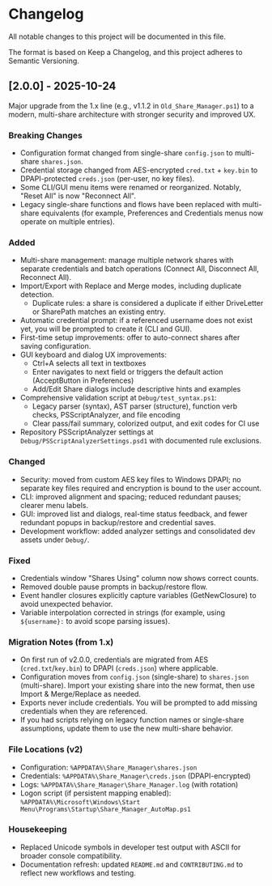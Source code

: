 # Changelog

All notable changes to this project will be documented in this file.

The format is based on Keep a Changelog, and this project adheres to Semantic Versioning.

## [2.0.0] - 2025-10-24

Major upgrade from the 1.x line (e.g., v1.1.2 in `Old_Share_Manager.ps1`) to a modern, multi-share architecture with stronger security and improved UX.

### Breaking Changes
- Configuration format changed from single-share `config.json` to multi-share `shares.json`.
- Credential storage changed from AES-encrypted `cred.txt` + `key.bin` to DPAPI-protected `creds.json` (per-user, no key files).
- Some CLI/GUI menu items were renamed or reorganized. Notably, "Reset All" is now "Reconnect All".
- Legacy single-share functions and flows have been replaced with multi-share equivalents (for example, Preferences and Credentials menus now operate on multiple entries).

### Added
- Multi-share management: manage multiple network shares with separate credentials and batch operations (Connect All, Disconnect All, Reconnect All).
- Import/Export with Replace and Merge modes, including duplicate detection.
  - Duplicate rules: a share is considered a duplicate if either DriveLetter or SharePath matches an existing entry.
- Automatic credential prompt: if a referenced username does not exist yet, you will be prompted to create it (CLI and GUI).
- First-time setup improvements: offer to auto-connect shares after saving configuration.
- GUI keyboard and dialog UX improvements:
  - Ctrl+A selects all text in textboxes
  - Enter navigates to next field or triggers the default action (AcceptButton in Preferences)
  - Add/Edit Share dialogs include descriptive hints and examples
- Comprehensive validation script at `Debug/test_syntax.ps1`:
  - Legacy parser (syntax), AST parser (structure), function verb checks, PSScriptAnalyzer, and file encoding
  - Clear pass/fail summary, colorized output, and exit codes for CI use
- Repository PSScriptAnalyzer settings at `Debug/PSScriptAnalyzerSettings.psd1` with documented rule exclusions.

### Changed
- Security: moved from custom AES key files to Windows DPAPI; no separate key files required and encryption is bound to the user account.
- CLI: improved alignment and spacing; reduced redundant pauses; clearer menu labels.
- GUI: improved list and dialogs, real-time status feedback, and fewer redundant popups in backup/restore and credential saves.
- Development workflow: added analyzer settings and consolidated dev assets under `Debug/`.

### Fixed
- Credentials window "Shares Using" column now shows correct counts.
- Removed double pause prompts in backup/restore flow.
- Event handler closures explicitly capture variables (GetNewClosure) to avoid unexpected behavior.
- Variable interpolation corrected in strings (for example, using `${username}:` to avoid scope parsing issues).

### Migration Notes (from 1.x)
- On first run of v2.0.0, credentials are migrated from AES (`cred.txt`/`key.bin`) to DPAPI (`creds.json`) where applicable.
- Configuration moves from `config.json` (single-share) to `shares.json` (multi-share). Import your existing share into the new format, then use Import & Merge/Replace as needed.
- Exports never include credentials. You will be prompted to add missing credentials when they are referenced.
- If you had scripts relying on legacy function names or single-share assumptions, update them to use the new multi-share behavior.

### File Locations (v2)
- Configuration: `%APPDATA%\Share_Manager\shares.json`
- Credentials: `%APPDATA%\Share_Manager\creds.json` (DPAPI-encrypted)
- Logs: `%APPDATA%\Share_Manager\Share_Manager.log` (with rotation)
- Logon script (if persistent mapping enabled): `%APPDATA%\Microsoft\Windows\Start Menu\Programs\Startup\Share_Manager_AutoMap.ps1`

### Housekeeping
- Replaced Unicode symbols in developer test output with ASCII for broader console compatibility.
- Documentation refresh: updated `README.md` and `CONTRIBUTING.md` to reflect new workflows and testing.
